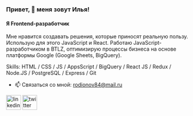 ### Привет, 👋 меня зовут Илья!
#### Я Frontend-разработчик
Мне нравится создавать решения, которые приносят реальную пользу. 
Использую для этого JavaScript и React.
Работаю JavaScript-разработчиком в BTLZ, оптимизирую процессы бизнеса на основе платформы Google (Google Sheets, BigQuery).

Skills: HTML / CSS / JS / AppsScript / BigQuery / React JS /  Redux / Node.JS / PostgreSQL / Express / Git

- 📫 Связаться со мной: rodionov84@mail.ru 


[<img src='https://cdn.jsdelivr.net/npm/simple-icons@3.0.1/icons/linkedin.svg' alt='linkedin' height='40'>](https://www.linkedin.com/in/ilya-rodionov-b95820150//)  [<img src='https://cdn.jsdelivr.net/npm/simple-icons@3.0.1/icons/twitter.svg' alt='twitter' height='40'>](https://twitter.com/RodionovIlya1/)  

